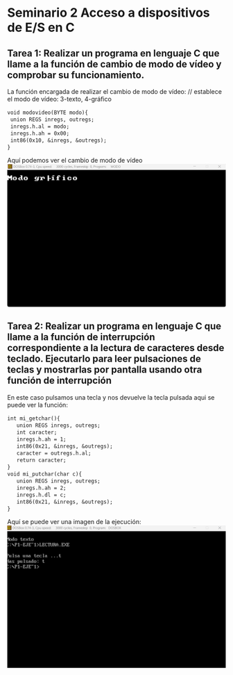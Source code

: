 # Seminario 2 Acceso a dispositivos de E/S en C

## Tarea 1: Realizar un programa en lenguaje C que llame a la función de cambio de modo de vídeo y comprobar su funcionamiento.

La función encargada de realizar el cambio de modo de vídeo:
// establece el modo de vídeo: 3-texto, 4-gráfico
```
void modovideo(BYTE modo){
 union REGS inregs, outregs;
 inregs.h.al = modo;
 inregs.h.ah = 0x00;
 int86(0x10, &inregs, &outregs);
}
```
Aquí podemos ver el cambio de modo de vídeo
![modo](https://github.com/juanfran00/PDIH/blob/main/S2/img/modo.png)




## Tarea 2: Realizar un programa en lenguaje C que llame a la función de interrupción correspondiente a la lectura de caracteres desde teclado. Ejecutarlo para leer pulsaciones de teclas y mostrarlas por pantalla usando otra función de interrupción
 
 En este caso pulsamos una tecla y nos devuelve la tecla pulsada aqui se puede ver la función:
 ```
 int mi_getchar(){
    union REGS inregs, outregs;
    int caracter;
    inregs.h.ah = 1;
    int86(0x21, &inregs, &outregs);
    caracter = outregs.h.al;
    return caracter;
}
void mi_putchar(char c){
    union REGS inregs, outregs;
    inregs.h.ah = 2;
    inregs.h.dl = c;
    int86(0x21, &inregs, &outregs);
}
```
Aquí se puede ver una imagen de la ejecución:
![lectura](https://github.com/juanfran00/PDIH/blob/main/S2/img/lectura.png)
